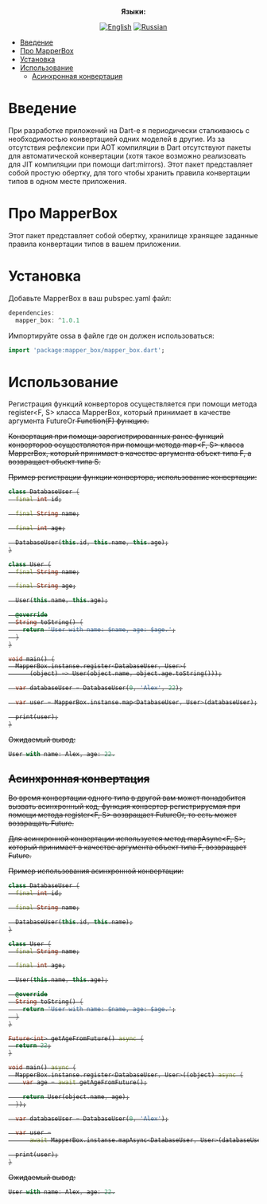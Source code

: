 </div>

<div align="center">

**Языки:**
  
[![English](https://img.shields.io/badge/Language-English-blue?style=?style=flat-square)](README.md)
[![Russian](https://img.shields.io/badge/Language-Russian-blue?style=?style=flat-square)](README.ru.md)

</div>

- [Введение](#введение)
- [Про MapperBox](#про-mapperbox)
- [Установка](#установка)
- [Использование](#использование)
  - [Асинхронная конвертация](#асинхронная-конвертация)

# Введение

При разработке приложений на Dart-е я периодически сталкиваюсь с необходимостью конвертацией одних моделей в другие. Из за отсутствия рефлексии при AOT компиляции в Dart отсутствуют пакеты для автоматической конвертации (хотя такое возможно реализовать для JIT компиляции при помощи dart:mirrors). Этот пакет представляет собой простую обертку, для того чтобы хранить правила конвертации типов в одном месте приложения.

# Про MapperBox

Этот пакет представляет собой обертку, хранилище хранящее заданные правила конвертации типов в вашем приложении.

# Установка

Добавьте MapperBox в ваш pubspec.yaml файл:

```dart
dependencies:
  mapper_box: ^1.0.1
```

Импортируйте ossa в файле где он должен использоваться:

```dart
import 'package:mapper_box/mapper_box.dart';
```

# Использование

Регистрация функций конверторов осуществляется при помощи метода register<F, S> класса MapperBox, который принимает в качестве аргумента FutureOr<S> Function(F) функцию.

Конвертация при помощи зарегистрированных ранее функций конверторов осуществляется при помощи метода map<F, S> класса MapperBox, который принимает в качестве аргумента объект типа F, а возвращает объект типа S.

Пример регистрации функции конвертора, использование конвертации:

```dart
class DatabaseUser {
  final int id;

  final String name;

  final int age;

  DatabaseUser(this.id, this.name, this.age);
}

class User {
  final String name;

  final String age;

  User(this.name, this.age);

  @override
  String toString() {
    return 'User with name: $name, age: $age.';
  }
}

void main() {
  MapperBox.instanse.register<DatabaseUser, User>(
      (object) => User(object.name, object.age.toString()));

  var databaseUser = DatabaseUser(0, 'Alex', 22);

  var user = MapperBox.instanse.map<DatabaseUser, User>(databaseUser);

  print(user);
}
```

Ожидаемый вывод:

```dart
User with name: Alex, age: 22.
```

## Асинхронная конвертация

Во время конвертации одного типа в другой вам может понадобится вызвать асинхронный код, функция конвертер регистрируемая при помощи метода register<F, S> возвращает FutureOr<S>, то есть может возвращать Future.

Для асинхронной конвертации используется метод mapAsync<F, S>, который принимает в качестве аргумента объект типа F, возвращает Future<S>.

Пример использования асинхронной конвертации:

```dart
class DatabaseUser {
  final int id;

  final String name;

  DatabaseUser(this.id, this.name);
}

class User {
  final String name;

  final int age;

  User(this.name, this.age);

  @override
  String toString() {
    return 'User with name: $name, age: $age.';
  }
}

Future<int> getAgeFromFuture() async {
  return 22;
}

void main() async {
  MapperBox.instanse.register<DatabaseUser, User>((object) async {
    var age = await getAgeFromFuture();

    return User(object.name, age);
  });

  var databaseUser = DatabaseUser(0, 'Alex');

  var user =
      await MapperBox.instanse.mapAsync<DatabaseUser, User>(databaseUser);

  print(user);
}
```

Ожидаемый вывод:

```dart
User with name: Alex, age: 22.
```
